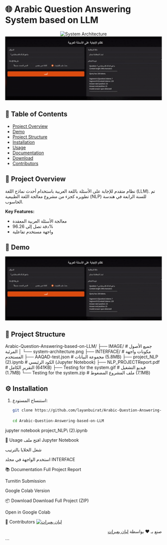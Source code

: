 # 🌐 Arabic Question Answering System based on LLM

<div align="center">
  <img src="IMAGE/system-architecture.png" width="600" alt="System Architecture">
  <br>
  <img src="Testing%20for%20the%20system.gif" width="800" alt="System Demo">
</div>

## 📝 Table of Contents
- [Project Overview](#-project-overview)
- [Demo](#-demo)
- [Project Structure](#-project-structure)
- [Installation](#-installation)
- [Usage](#-usage)
- [Documentation](#-documentation)
- [Download](#-download)
- [Contributors](#-contributors)

## 🌟 Project Overview
نظام متقدم للإجابة على الأسئلة باللغة العربية باستخدام أحدث نماذج اللغة (LLM). تم تطويره كجزء من مشروع معالجة اللغة الطبيعية (NLP) للسنة الرابعة في هندسة الحاسوب.

**Key Features:**
- معالجة الأسئلة العربية المعقدة
- دقة تصل إلى 96.26%
- واجهة مستخدم تفاعلية

## 🎥 Demo
<div align="center">
  <img src="Testing%20for%20the%20system.gif" width="800" alt="System Demo">
</div>

## 📂 Project Structure
Arabic-Question-Answering-based-on-LLM/
├── IMAGE/ # جميع الأصول المرئية
│ └── system-architecture.png
├── INTERFACE/ # مكونات واجهة المستخدم
├── AAQAD-test.json # مجموعة البيانات (5.8MB)
├── project_NLP (2).ipynb # الكود الرئيسي (Jupyter Notebook)
├── NLP_PROJECTReport.pdf # التقرير الكامل (641KB)
├── Testing for the system.gif # فيديو التشغيل (1.7MB)
└── Testing for the system.zip # ملف المشروع المضغوط (7.1MB)


## ⚙️ Installation
1. استنساخ المستودع:
   ```bash
   git clone https://github.com/layanbuirat/Arabic-Question-Answering-based-on-LLM.git

   cd Arabic-Question-Answering-based-on-LLM
jupyter notebook project_NLP\ \(2\).ipynb

🚀 Usage
افتح ملف Jupyter Notebook

شغل الخلايا بالترتيب

استخدم الواجهة في مجلد INTERFACE

📚 Documentation
Full Project Report

Turnitin Submission

Google Colab Version

📦 Download
Download Full Project (ZIP)

Open in Google Colab

👥 Contributors
<a href="https://github.com/layanbuirat"> <img src="https://avatars.githubusercontent.com/u/150757130?v=4" width="100" alt="ليان بعيرات"> </a><p align="right">صنع بـ ❤️ بواسطة <a href="https://github.com/layanbuirat">ليان بعيرات</a></p> ```
